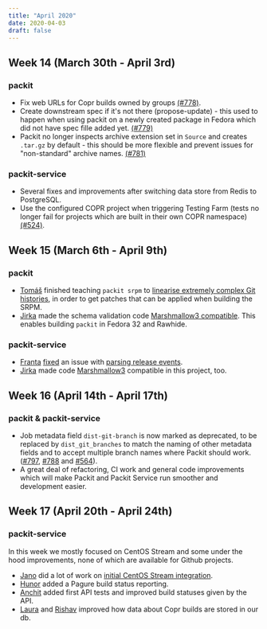 ```yaml
---
title: "April 2020"
date: 2020-04-03
draft: false
---
```


## Week 14 (March 30th - April 3rd)

### packit

* Fix web URLs for Copr builds owned by groups [(#778)].
* Create downstream spec if it's not there (propose-update) - this used to happen when using packit on a newly created package in Fedora which did not have spec fille added yet. [(#779)]
* Packit no longer inspects archive extension set in `Source` and creates `.tar.gz` by default - this should be more flexible and prevent issues for "non-standard" archive names. [(#781)]

### packit-service
* Several fixes and improvements after switching data store from Redis to PostgreSQL.
* Use the configured COPR project when triggering Testing Farm (tests no longer fail for projects which are built in their own COPR namespace) [(#524)].

[(#778)]: https://github.com/packit-service/packit/pull/778
[(#779)]: https://github.com/packit-service/packit/pull/779
[(#781)]: https://github.com/packit-service/packit/pull/781
[(#524)]: https://github.com/packit-service/packit-service/pull/524

## Week 15 (March 6th - April 9th)

### packit

* [Tomáš] finished teaching `packit srpm` to [linearise extremely complex Git
  histories], in order to get patches that can be applied when building the
  SRPM.
* [Jirka] made the schema validation code [Marshmallow3 compatible]. This
  enables building `packit` in Fedora 32 and Rawhide.

### packit-service

* [Franta] [fixed] an issue with [parsing release events].
* [Jirka] made code [Marshmallow3] compatible in this project, too.

[Tomáš]: https://github.com/TomasTomecek
[Jirka]: https://github.com/jpopelka
[Franta]: https://github.com/lachmanfrantisek
[linearise extremely complex Git histories]: https://github.com/packit-service/packit/pull/766
[Marshmallow3 compatible]: https://github.com/packit-service/packit/pull/775
[Marshmallow3]: https://github.com/packit-service/packit-service/pull/538
[fixed]: https://github.com/packit-service/packit-service/pull/541
[parsing release events]: https://github.com/packit-service/packit-service/issues/536

## Week 16 (April 14th - April 17th)

### packit & packit-service

* Job metadata field `dist-git-branch` is now marked as deprecated, to be
  replaced by `dist_git_branches` to match the naming of other metadata fields
  and to accept multiple branch names where Packit should work. ([#797],
  [#788] and [#564]).
* A great deal of refactoring, CI work and general code improvements which
  will make Packit and Packit Service run smoother and development easier.

[#797]: https://github.com/packit-service/packit/pull/797
[#788]: https://github.com/packit-service/packit/pull/788
[#564]: https://github.com/packit-service/packit-service/pull/564

## Week 17 (April 20th - April 24th)

### packit-service

In this week we mostly focused on CentOS Stream and
some under the hood improvements,
none of which are available for Github projects.

* [Jano] did a lot of work on [initial CentOS Stream integration].
* [Hunor] added a Pagure build status reporting.
* [Anchit] added first API tests and improved build statuses given by the API.
* [Laura] and [Rishav] improved how data about Copr builds are stored in our db.

[Anchit]: https://github.com/IceWreck
[Hunor]: https://github.com/csomh
[Jano]: https://github.com/sakalosj
[Laura]: https://github.com/lbarcziova
[Rishav]: https://github.com/rishavanand
[initial CentOS Stream integration]: https://github.com/packit-service/packit-service/pull/515
